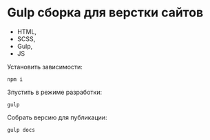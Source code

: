 # Gulp сборка для верстки сайтов

- HTML,
- SCSS,
- Gulp,
- JS

Установить зависимости:
```
npm i
```

Зпустить в режиме разработки:
```
gulp
```

Собрать версию для публикации:
```
gulp docs
```
